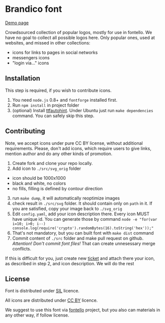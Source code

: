 Brandico font
=============

[Demo page](http://fontello.github.io/brandico.font/demo.html)

Crowdsourced collection of popular logos, mostly for use in fontello. 
We have no goal to collect all possible logos here. Only popular ones, used at
websites, and missed in other collections:

- icons for links to pages in social networks
- messengers icons
- "login via..." icons


Installation
------------

This step is required, if you wish to contribute icons.

1. You need `node.js` 0.8+ and `fontforge` installed first.
2. Run `npm install` in project folder
3. (optional) Install [ttfautohint](http://www.freetype.org/ttfautohint/). Under
   Ubuntu just run `make dependencies` command. You can safely skip
   this step.


Contributing
------------

Note, we accept icons under pure CC BY license, without additional requirements.
Please, don't add icons, which require users to give links, mention author and
do any other kinds of promotion.

1. Create fork and clone your repo locally.
2. Add icon to `./src/svg_orig` folder
  - icon should be 1000x1000
  - black and white, no colors
  - no fills, filling is defined by contour direction
3. run `make dump`, it will automatically reoptimize images
4. check result in `./src/svg` folder. It should contain only on `path`
   in it. If you are satisfied, copy your image back to `./svg_orig`
5. Edit `config.yaml`, add your icon description there. Every icon MUST have
   unique id. You can generate those by command
   `node -e "for(var i=10; i>0; i--) console.log(require('crypto').randomBytes(16).toString('hex'));"`
6. That's not mandatory, but you can built font with `make dist` command
7. Commit content of `./src` folder and make pull request on github.
   _Attention! Don't commit font files!_ That can create unnesessary
   merge conflicts.

If this is difficult for you, just create new [ticket](https://github.com/fontello/brandico.font/issues)
and attach there your icon, as described in step 2, and icon description. We will
do the rest


License
-------

Font is distributed under
[SIL](http://scripts.sil.org/cms/scripts/page.php?site_id=nrsi&id=OFL) licence.

All icons are distributed under
[CC BY](http://creativecommons.org/licenses/by-sa/3.0/) licence.

We suggest to use this font via [fontello](http://fontello.com) project, but
you also can materials in any other way, if follow license.
